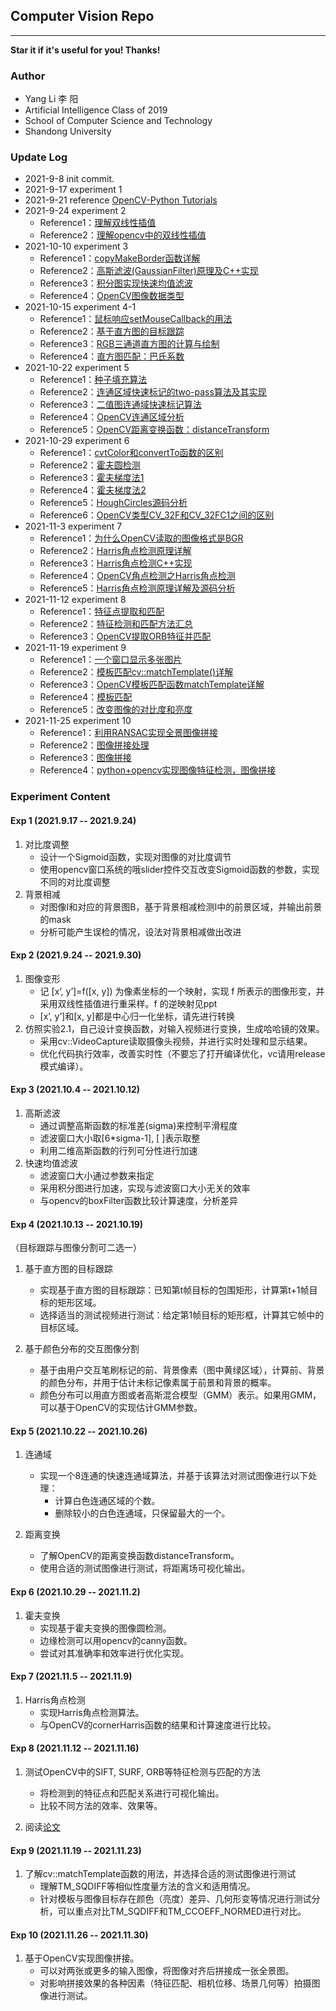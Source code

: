 ## Computer Vision Repo

---

**Star it if it's useful for you! Thanks!**

### Author

- Yang Li 李 阳
- Artificial Intelligence Class of 2019
- School of Computer Science and Technology
- Shandong University

### Update Log

- 2021-9-8 init commit.
- 2021-9-17 experiment 1
- 2021-9-21 reference [OpenCV-Python Tutorials](https://opencv24-python-tutorials.readthedocs.io/en/latest/py_tutorials/py_tutorials.html)
- 2021-9-24 experiment 2
    - Reference1：[理解双线性插值](https://zhuanlan.zhihu.com/p/110754637)
    - Reference2：[理解opencv中的双线性插值](https://www.cnblogs.com/wxl845235800/p/9608736.html)
- 2021-10-10 experiment 3
    - Reference1：[copyMakeBorder函数详解](https://blog.csdn.net/qq_36560894/article/details/105416273)
    - Reference2：[高斯滤波(GaussianFilter)原理及C++实现](https://blog.csdn.net/weixin_40647819/article/details/89742936)
    - Reference3：[积分图实现快速均值滤波](https://blog.csdn.net/weixin_40647819/article/details/88775598)
    - Reference4：[OpenCV图像数据类型](https://www.jianshu.com/p/437c5031615c)
- 2021-10-15 experiment 4-1
    - Reference1：[鼠标响应setMouseCallback的用法](https://blog.csdn.net/qq_29540745/article/details/52562101)
    - Reference2：[基于直方图的目标跟踪](https://github.com/devWangBin/CV-image_processing)
    - Reference3：[RGB三通道直方图的计算与绘制](https://blog.csdn.net/Derical/article/details/108887966)
    - Reference4：[直方图匹配：巴氏系数](https://blog.csdn.net/jameschen9051/article/details/95895256)
- 2021-10-22 experiment 5
    - Reference1：[种子填充算法](https://www.bbsmax.com/A/amd0AVWzge/)
    - Reference2：[连通区域快速标记的two-pass算法及其实现](https://www.cnblogs.com/riddick/p/8280883.html)
    - Reference3：[二值图连通域快速标记算法](https://www.cnblogs.com/ailitao/p/11787513.html)
    - Reference4：[OpenCV连通区域分析](https://blog.csdn.net/icvpr/article/details/10259577)
    - Reference5：[OpenCV距离变换函数：distanceTransform](https://www.jianshu.com/p/77a773d97987)
- 2021-10-29 experiment 6
    - Reference1：[cvtColor和convertTo函数的区别](https://blog.csdn.net/qq_22764813/article/details/52135686)
    - Reference2：[霍夫圆检测](https://zhuanlan.zhihu.com/p/134452506)
    - Reference3：[霍夫梯度法1](https://www.cnblogs.com/bjxqmy/p/12333022.html)
    - Reference4：[霍夫梯度法2](https://blog.csdn.net/qq_41498261/article/details/103104035)
    - Reference5：[HoughCircles源码分析](https://blog.csdn.net/zhaocj/article/details/50454847)
    - Reference6：[OpenCV类型CV_32F和CV_32FC1之间的区别](https://www.askgo.cn/question/1476)
- 2021-11-3 experiment 7
    - Reference1：[为什么OpenCV读取的图像格式是BGR](https://cloud.tencent.com/developer/article/1473677)
    - Reference2：[Harris角点检测原理详解](https://blog.csdn.net/lwzkiller/article/details/54633670)
    - Reference3：[Harris角点检测C++实现](https://www.jianshu.com/p/44e63f7f7f4f)
    - Reference4：[OpenCV角点检测之Harris角点检测](https://blog.csdn.net/poem_qianmo/article/details/29356187)
    - Reference5：[Harris角点检测原理详解及源码分析](https://blog.csdn.net/qq_37059483/article/details/77836239)
- 2021-11-12 experiment 8
    - Reference1：[特征点提取和匹配](https://blog.csdn.net/jiangjiao4726/article/details/78385409)
    - Reference2：[特征检测和匹配方法汇总](https://www.cnblogs.com/skyfsm/p/7401523.html)
    - Reference3：[OpenCV提取ORB特征并匹配](https://www.jianshu.com/p/420f8211d1cb)
- 2021-11-19 experiment 9
    - Reference1：[一个窗口显示多张图片](https://blog.csdn.net/guoyunfei123/article/details/81191395)
    - Reference2：[模板匹配cv::matchTemplate()详解](https://blog.csdn.net/guduruyu/article/details/69231259)
    - Reference3：[OpenCV模板匹配函数matchTemplate详解](https://blog.csdn.net/qq_30815237/article/details/86812716)
    - Reference4：[模板匹配](https://blog.csdn.net/liyuanbhu/article/details/49837661)
    - Reference5：[改变图像的对比度和亮度](https://blog.csdn.net/wc781708249/article/details/78448280)
- 2021-11-25 experiment 10
    - Reference1：[利用RANSAC实现全景图像拼接](https://blog.csdn.net/weixin_44525231/article/details/105065477?spm=1001.2014.3001.5501)
    - Reference2：[图像拼接处理](https://www.cnblogs.com/cenyan/p/12557065.html)
    - Reference3：[图像拼接](https://blog.csdn.net/weixin_44500303/article/details/116060201)
    - Reference4：[python+opencv实现图像特征检测，图像拼接](https://blog.csdn.net/qq_44019424/article/details/106010362)

### Experiment Content

#### Exp 1 (2021.9.17 -- 2021.9.24)

1. 对比度调整
    - 设计一个Sigmoid函数，实现对图像的对比度调节
    - 使用opencv窗口系统的哦slider控件交互改变Sigmoid函数的参数，实现不同的对比度调整
2. 背景相减
    - 对图像I和对应的背景图B，基于背景相减检测I中的前景区域，并输出前景的mask
    - 分析可能产生误检的情况，设法对背景相减做出改进

#### Exp 2 (2021.9.24 -- 2021.9.30)

1. 图像变形
    - 记 [x’, y’]=f([x, y]) 为像素坐标的一个映射，实现 f 所表示的图像形变，并采用双线性插值进行重采样。f 的逆映射见ppt
    - [x’, y’]和[x, y]都是中心归一化坐标，请先进行转换
2. 仿照实验2.1，自己设计变换函数，对输入视频进行变换，生成哈哈镜的效果。
    - 采用cv::VideoCapture读取摄像头视频，并进行实时处理和显示结果。
    - 优化代码执行效率，改善实时性（不要忘了打开编译优化，vc请用release模式编译）。

#### Exp 3 (2021.10.4 -- 2021.10.12)

1. 高斯滤波
    - 通过调整高斯函数的标准差(sigma)来控制平滑程度
    - 滤波窗口大小取[6*sigma-1], [ ]表示取整
    - 利用二维高斯函数的行列可分性进行加速
2. 快速均值滤波
    - 滤波窗口大小通过参数来指定
    - 采用积分图进行加速，实现与滤波窗口大小无关的效率
    - 与opencv的boxFilter函数比较计算速度，分析差异

#### Exp 4 (2021.10.13 -- 2021.10.19)

（目标跟踪与图像分割可二选一）

1. 基于直方图的目标跟踪
    - 实现基于直方图的目标跟踪：已知第t帧目标的包围矩形，计算第t+1帧目标的矩形区域。
    - 选择适当的测试视频进行测试：给定第1帧目标的矩形框，计算其它帧中的目标区域。

2. 基于颜色分布的交互图像分割
    - 基于由用户交互笔刷标记的前、背景像素（图中黄绿区域），计算前、背景的颜色分布，并用于估计未标记像素属于前景和背景的概率。
    - 颜色分布可以用直方图或者高斯混合模型（GMM）表示。如果用GMM，可以基于OpenCV的实现估计GMM参数。

#### Exp 5 (2021.10.22 -- 2021.10.26)

1. 连通域
    - 实现一个8连通的快速连通域算法，并基于该算法对测试图像进行以下处理：
        - 计算白色连通区域的个数。
        - 删除较小的白色连通域，只保留最大的一个。

2. 距离变换
    - 了解OpenCV的距离变换函数distanceTransform。
    - 使用合适的测试图像进行测试，将距离场可视化输出。

#### Exp 6 (2021.10.29 -- 2021.11.2)

1. 霍夫变换
    - 实现基于霍夫变换的图像圆检测。
    - 边缘检测可以用opencv的canny函数。
    - 尝试对其准确率和效率进行优化实现。

#### Exp 7 (2021.11.5 -- 2021.11.9)

1. Harris角点检测
    - 实现Harris角点检测算法。
    - 与OpenCV的cornerHarris函数的结果和计算速度进行比较。

#### Exp 8 (2021.11.12 -- 2021.11.16)

1. 测试OpenCV中的SIFT, SURF, ORB等特征检测与匹配的方法
    - 将检测到的特征点和匹配关系进行可视化输出。
    - 比较不同方法的效率、效果等。

2. 阅读[论文](https://link.springer.com/article/10.1023/B:VISI.0000029664.99615.94)

#### Exp 9 (2021.11.19 -- 2021.11.23)

1. 了解cv::matchTemplate函数的用法，并选择合适的测试图像进行测试
    - 理解TM_SQDIFF等相似性度量方法的含义和适用情况。
    - 针对模板与图像目标存在颜色（亮度）差异、几何形变等情况进行测试分析，可以重点对比TM_SQDIFF和TM_CCOEFF_NORMED进行对比。

#### Exp 10 (2021.11.26 -- 2021.11.30)

1. 基于OpenCV实现图像拼接。
    - 可以对两张或更多的输入图像，将图像对齐后拼接成一张全景图。
    - 对影响拼接效果的各种因素（特征匹配、相机位移、场景几何等）拍摄图像进行测试。